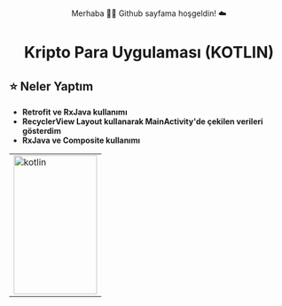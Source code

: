 <p align="center"> Merhaba 👋🏾 Github sayfama hoşgeldin!  ☁️ </p>

<h1 align="center">Kripto Para Uygulaması (KOTLIN) </h1> 

## ⭐ Neler Yaptım
- **Retrofit ve RxJava kullanımı**
- **RecyclerView Layout kullanarak MainActivity'de çekilen verileri gösterdim**
- **RxJava ve Composite kullanımı**


<table>

  
  <tr>
    <td>
           <img src="https://github.com/fatihhernn/Retrofit_rxJava_Kotlin/blob/master/WhatsApp%20Image%202021-04-23%20at%2016.44.48.jpeg" width="150" height="250" alt="kotlin">
   </td>
 </table>
